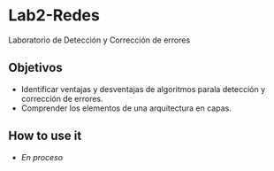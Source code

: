 # Lab2-Redes
Laboratorio de Detección y Corrección de errores


## Objetivos
- Identificar ventajas y desventajas de algoritmos parala detección y corrección de errores.
- Comprender los elementos de una arquitectura en capas.

## How to use it
- *En proceso*
